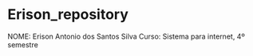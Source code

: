 # Erison_repository

NOME: Erison Antonio dos Santos Silva
Curso: Sistema para internet, 4º semestre

